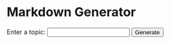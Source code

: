 <!DOCTYPE html>
<html>
<head>
  <title>Markdown Generator</title>
  <script src="https://cdn.jsdelivr.net/npm/marked/marked.min.js"></script>
</head>
<body>
  <h1>Markdown Generator</h1>
  <form id="topic-form">
    <label for="topic">Enter a topic:</label>
    <input type="text" id="topic" name="topic" />
    <button type="submit">Generate</button>
  </form>
  <div id="result"></div>
  <script>
    document.getElementById("topic-form").addEventListener("submit", async function (event) {
      event.preventDefault();
      const topic = document.getElementById("topic").value;
      const response = await fetch("http://localhost:8000/", {
        method: "POST",
        headers: {
          "Content-Type": "application/json",
        },
        body: JSON.stringify({ question: topic }),
      });
      const reader = response.body.getReader();
      const decoder = new TextDecoder("utf-8");
      const resultDiv = document.getElementById("result");
      let result = "";

      while (true) {
        const { done, value } = await reader.read();
        if (done) break;

        const chunk = decoder.decode(value, { stream: true });
        result += chunk;

        // Split the result into individual JSON objects
        const objects = result.split('\n').filter(obj => obj.trim().length > 0);
        result = ""; // Reset result to handle incomplete JSON objects

        // Process each JSON object
        objects.forEach(obj => {
          try {
            const parsedResponse = JSON.parse(obj);
            if (parsedResponse.type === "text") {
              resultDiv.innerHTML += marked.parse(parsedResponse.content);
            } else if (parsedResponse.type === "sources" || parsedResponse.type === "chatId") {
              console.log(`${parsedResponse.type}:`, parsedResponse.content);
            }
          } catch (e) {
            // Incomplete JSON object, add it back to the result
            result = obj;
          }
        });
      }
    });
  </script>
</body>
</html>
